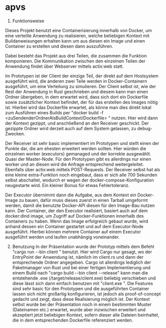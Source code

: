 # apvs

1. Funktionsweise

Dieses Projekt benutzt eine Containerisierung innerhalb von Docker, um eine verteilte Anwendung zu realisieren, welche beliebigen Kontext mit Buildanweisungen erhalten kann
um aus diesen ein Image und einen Container zu erstellen und diesen dann auszuführen.

Dabei besteht das Projekt aus drei Teilen, die zusammen die Funktion komponieren. Die Kommunikation zwischen den einzelnen Teilen der Anwendung findet über Webserver mittels actix:web statt.

Im Prototypen ist der Client der einzige Teil, der direkt auf dem Hostsystem ausgeführt wird, die anderen zwei Teile werden in Docker-Containern ausgeführt, um eine Verteilung zu simulieren. 
Der Client selbst ist, wie der Rest der Anwendung in Rust geschrieben und diesem kann man einen Ordner übergeben, in dem erwartet wird, dass sich dort ein Dockerfile sowie zusätzlicher Kontext befindet, der für das erstellen des Images nötig ist.
Hierbei wird das Dockerfile erwartet, als könne man dies direkt lokal zum Ausführen eines Builds per "docker build -f <zuSendenderOrdnerAlsBuildContext/Dockerfile> <zuSendenderOrdnerAlsBuildContext>" nutzen. Hier wird dann der Kontext gezippt, und anschließend an den Receiver geschickt. Der gezippte Ordner wird derzeit auch auf dem System gelassen, zu debug-Zwecken.

Der Receiver ist sehr basic implementiert im Prototypen und stellt einen der Punkte dar, die am ehesten erweitert werden sollten. Hier würden die einzelnen worker (executors) gemanaged und der korrekte ausgewählt. Quasi der Master-Node. Für den Prototypen gibt es allerdings nur einen worker und an diesen wird die Anfrage entsprechend weitergeleitet.
Ebenfalls über actix:web mittels POST-Requests. Der Receiver selbst hat als eine kleine extra-Funktion noch eingebaut, dass er sich alle 700 Sekunden selbst abschaltet, wodurch er wegen der docker-compose-Konfiguration neugestarte wird. Ein kleiner Bonus für etwas Fehlertoleranz.

Der Executor übernimmt dann die Aufgabe, aus dem Kontext ein Docker-Image zu bauen, dafür muss dieses zuerst in einen Tarball umgeformt werden, damit die benutzte Docker-API diesen für den Image-Bau nutzen kann.
Der Container, der den Executor realisiert, basiert auch auf dem docker:dind image, um Zugriff auf Docker-Funktionen innerhalb des Containers zu haben.
Wenn das Image erfolgreich gebaut wurde, wird anhand dessen ein Container gestartet und auf dem Executor-Node ausgeführt. Hierbei können mehrere Container auf einem Executor ausgeführt werden und laufen unabhängig voneinander.

2. Benutzung
In der Präsentation wurde der Prototyp mittels dem Befehl "cargo run --bin client <zuSendenderOrdner>" benutzt. Hier wird Cargo nur gesagt, wo der EntryPoint der Anwendung ist, nämlich im client.rs und dann der entsprechende Ordner angegeben. Cargo ist allerdings lediglich der Paketmanager von Rust und bei einer fertigen Implementierung und einem Build nach "cargo build --bin client --release" kann man die entstehende .exe (/target/release/client.exe) beliebig verschieben und diese lässt sich dann einfach benutzen mit 
"client.exe <zuSendenderOrdner>". Die Features sind sehr basic für den Prototypen und die ausgeführten Container lassen sich nicht großartig konfigurieren, ist jedoch als proof-of-concept gedacht und zeigt, dass diese Realisierung möglich ist.
Der Kontext selbst wurde bei der Präsentation noch in einem bestimmten Muster (Dateinamen etc.) erwartet, wurde aber inzwischen erweitert und akzeptiert jetzt beliebigen Kontext, sofern dieser alle Dateien beinhaltet, die in dem entsprechenden Dockerfile referenziert werden.
